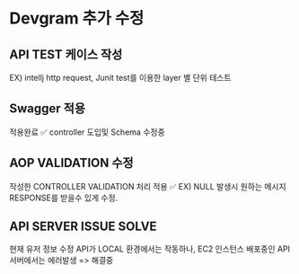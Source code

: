 # Devgram 추가 수정 

## API TEST 케이스 작성 
EX) intellj http request, Junit test를 이용한 layer 별 단위 테스트

## Swagger 적용 
적용완료 ✅
controller 도입및 Schema 수정중

## AOP VALIDATION 수정 
작성한 CONTROLLER VALIDATION 처리 적용 ✅ 
EX) NULL 발생시 원하는 메시지 RESPONSE를 받을수 있게 수정.

## API SERVER ISSUE SOLVE 
현재 유저 정보 수정 API가 LOCAL 환경에서는 작동하나,
EC2 인스턴스 배포중인 API서버에서는 에러발생 
=> 해결중
